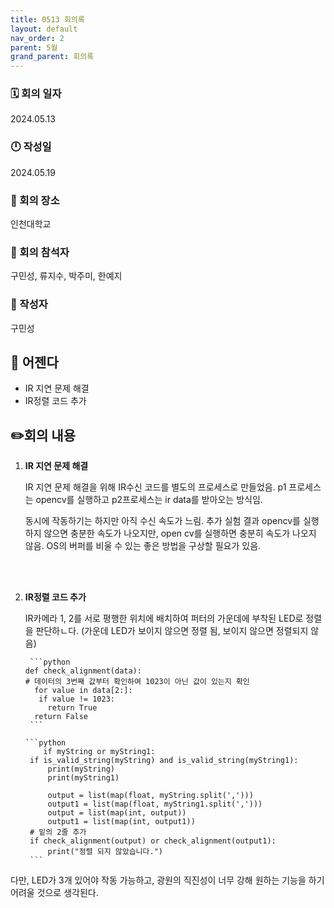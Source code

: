 ```yaml
---
title: 0513 회의록
layout: default
nav_order: 2
parent: 5월
grand_parent: 회의록
---
```


### 🗓️ 회의 일자

2024.05.13

### 🕛 작성일

2024.05.19

### 🚩 회의 장소

인천대학교

### 🤝 회의 참석자

구민성, 류지수, 박주미, 한예지

### 🙎 작성자

구민성

## 📣 어젠다

- IR 지연 문제 해결
- IR정렬 코드 추가

## ✏️회의 내용

1. **IR 지연 문제 해결**

    IR 지연 문제 해결을 위해 IR수신 코드를 별도의 프로세스로 만들었음.
    p1 프로세스는 opencv를 실행하고 p2프로세스는 ir data를 받아오는 방식임.
   
    동시에 작동하기는 하지만 아직 수신 속도가 느림. 추가 실험 결과 opencv를 실행하지 않으면 충분한 속도가 나오지만, open cv를 실행하면 충분히 속도가 나오지 않음.
    OS의 버퍼를 비울 수 있는 좋은 방법을 구상할 필요가 있음.

    <br/><br/>


3. **IR정렬 코드 추가**

    IR카메라 1, 2를 서로 평행한 위치에 배치하여 퍼터의 가운데에 부착된 LED로 정렬을 판단하ㄴ다. (가운데 LED가 보이지 않으면 정렬 됨, 보이지 않으면 정렬되지 않음)

        ```python
       def check_alignment(data):
       # 데이터의 3번째 값부터 확인하여 1023이 아닌 값이 있는지 확인
         for value in data[2:]:
          if value != 1023:
            return True
         return False    
        ```

       ```python
           if myString or myString1:
        if is_valid_string(myString) and is_valid_string(myString1):
            print(myString)
            print(myString1)
            
            output = list(map(float, myString.split(',')))
            output1 = list(map(float, myString1.split(',')))
            output = list(map(int, output))
            output1 = list(map(int, output1))
        # 밑의 2줄 추가
        if check_alignment(output) or check_alignment(output1):
            print("정렬 되지 않았습니다.") 
        ```
  다만, LED가 3개 있어야 작동 가능하고, 광원의 직진성이 너무 강해 원하는 기능을 하기 어려울 것으로 생각된다.
        
  <br/><br/>
